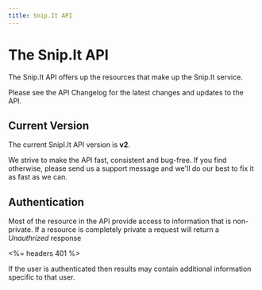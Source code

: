 ```yaml
---
title: Snip.It API
---
```


# The Snip.It API

The Snip.It API offers up the resources that make up the Snip.It service. 

Please see the API Changelog for the latest changes and updates to the API.

## Current Version

The current SnipI.It API version is **v2**. 

We strive to make the API fast, consistent and bug-free. If you find otherwise, please send us a support message and we'll do our best to fix it as fast as we can. 

## Authentication

Most of the resource in the API provide access to information that is non-private. If a resource is completely private a request will return a *Unauthrized* response

<%= headers 401 %>

If the user is authenticated then results may contain additional information specific to that user.
